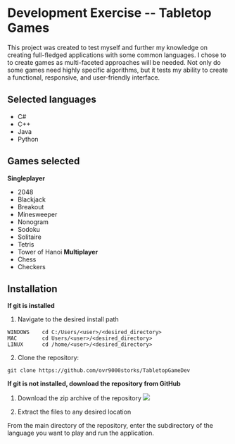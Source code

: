 
# Development Exercise -- Tabletop Games

This project was created to test myself and further my knowledge on creating full-fledged applications with some common languages. I chose to to create games as multi-faceted approaches will be needed. Not only do some games need highly specific algorithms, but it tests my ability to create a functional, responsive, and user-friendly interface. 
## Selected languages
- C#
- C++
- Java
- Python

## Games selected
**Singleplayer**
- 2048
- Blackjack
- Breakout
- Minesweeper
- Nonogram
- Sodoku
- Solitaire
- Tetris
- Tower of Hanoi
**Multiplayer**
- Chess
- Checkers
## Installation

**If git is installed**

1. Navigate to the desired install path

```
WINDOWS    cd C:/Users/<user>/<desired_directory>
MAC        cd Users/<user>/<desired_directory>
LINUX      cd /home/<user>/<desired_directory>
```

2. Clone the repository:

```
git clone https://github.com/ovr9000storks/TabletopGameDev
```

**If git is not installed, download the repository from GitHub** 

1. Download the zip archive of the repository
![](https://github.com/ovr9000storks/TabletopGameDev/GithubDownloadZip.png)

2. Extract the files to any desired location

From the main directory of the repository, enter the subdirectory of the language you want to play and run the application.